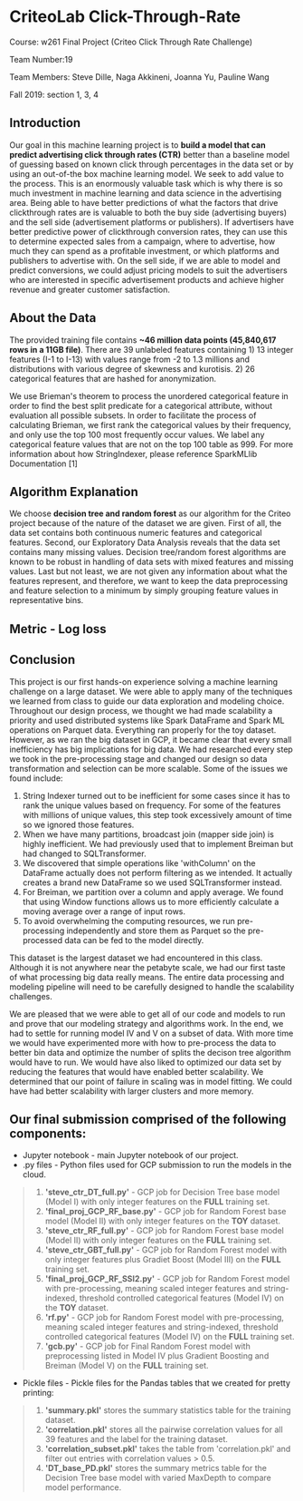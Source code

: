 # CriteoLab Click-Through-Rate

Course: w261 Final Project (Criteo Click Through Rate Challenge)

Team Number:19

Team Members: Steve Dille, Naga Akkineni, Joanna Yu, Pauline Wang

Fall 2019: section 1, 3, 4

## Introduction
Our goal in this machine learning project is to **build a model that can predict advertising click through rates (CTR)** better than a baseline model of guessing based on known click through percentages in the data set or by using an out-of-the box machine learning model. We seek to add value to the process. This is an enormously valuable task which is why there is so much investment in machine learning and data science in the advertising area. Being able to have better predictions of what the factors that drive clickthrough rates are is valuable to both the buy side (advertising buyers) and the sell side (advertisement platforms or publishers). If advertisers have better predictive power of clickthrough conversion rates, they can use this to determine expected sales from a campaign, where to advertise, how much they can spend as a profitable investment, or which platforms and publishers to advertise with.  On the sell side, if we are able to model and predict conversions, we could adjust pricing models to suit the advertisers who are interested in specific advertisement products and achieve higher revenue and greater customer satisfaction.

## About the Data
The provided training file contains **~46 million data points (45,840,617 rows in a 11GB file)**. There are 39 unlabeled features containing 1) 13 integer features (I-1 to I-13) with values range from -2 to 1.3 millions and distributions with various degree of skewness and kurotisis. 2) 26 categorical features that are hashed for anonymization. 

We use Brieman's theorem to process the unordered categorical feature in order to find the best split predicate for a categorical attribute, without evaluation all possible subsets.  In order to facilitate the process of calculating Brieman, we first rank the categorical values by their frequency, and only use the top 100 most frequently occur values. We label any categorical feature values that are not on the top 100 table as 999. For more information about how StringIndexer, please reference SparkMLlib Documentation [1] 

## Algorithm Explanation

We choose **decision tree and random forest** as our algorithm for the Criteo project because of the nature of the dataset we are given.  First of all, the data set contains both continuous numeric features and categorical features.  Second, our Exploratory Data Analysis reveals that the data set contains many missing values. Decision tree/random forest algorithms are known to be robust in handling of data sets with mixed features and missing values.  Last but not least, we are not given any information about what the features represent, and therefore, we want to keep the data preprocessing and feature selection to a minimum by simply grouping feature values in representative bins.

## Metric - Log loss

## Conclusion

This project is our first hands-on experience solving a machine learning challenge on a large dataset. We were able to apply many of the techniques we learned from class to guide our data exploration and modeling choice. Throughout our design process, we thought we had made scalability a priority and used distributed systems like Spark DataFrame and Spark ML operations on Parquet data. Everything ran properly for the toy dataset. However, as we ran the big dataset in GCP, it became clear that every small inefficiency has big implications for big data. We had researched every step we took in the pre-processing stage and changed our design so data transformation and selection can be more scalable. Some of the issues we found include:
1. String Indexer turned out to be inefficient for some cases since it has to rank the unique values based on frequency. For some of the features with millions of unique values, this step took excessively amount of time so we ignored those features. 
2. When we have many partitions, broadcast join (mapper side join) is highly inefficient. We had previously used that to implement Breiman but had changed to SQLTransformer. 
3. We discovered that simple operations like 'withColumn' on the DataFrame actually does not perform filtering as we intended. It actually creates a brand new DataFrame so we used SQLTransformer instead. 
4. For Breiman, we partition over a column and apply average. We found that using Window functions allows us to more efficiently calculate a moving average over a range of input rows. 
5. To avoid overwhelming the computing resources, we run pre-processing independently and store them as Parquet so the pre-processed data can be fed to the model directly. 

This dataset is the largest dataset we had encountered in this class. Although it is not anywhere near the petabyte scale, we had our first taste of what processing big data really means. The entire data processing and modeling pipeline will need to be carefully designed to handle the scalability challenges. 

We are pleased that we were able to get all of our code and models to run and prove that our modeling strategy and algorithms work. In the end, we had to settle for running model IV and V on a subset of data. With more time we would have experimented more with how to pre-process the data to better bin data and optimize the number of splits the decison tree algorithm would have to run. We would have also liked to optimized our data set by reducing the features that would have enabled better scalability. We determined that our point of failure in scaling was in model fitting.  We could have had better scalability with larger clusters and more memory. 

## Our final submission comprised of the following components:
* Jupyter notebook - main Jupyter notebook of our project.
* .py files - Python files used for GCP submission to run the models in the cloud.
> 1. **'steve_ctr_DT_full.py'** - GCP job for Decision Tree base model (Model I) with only integer features on the **FULL** training set.
> 2. **'final_proj_GCP_RF_base.py'** - GCP job for Random Forest base model (Model II) with only integer features on the **TOY** dataset.
> 3. **'steve_ctr_RF_full.py'** - GCP job for Random Forest base model (Model II) with only integer features on the **FULL** training set.
> 4. **'steve_ctr_GBT_full.py'** - GCP job for Random Forest model with only integer features plus Gradiet Boost (Model III) on the **FULL** training set.
> 4. **'final_proj_GCP_RF_SSI2.py'** - GCP job for Random Forest model with pre-processing, meaning scaled integer features and string-indexed, threshold controlled categorical features (Model IV) on the **TOY** dataset.
> 5. **'rf.py'** - GCP job for Random Forest model with pre-processing, meaning scaled integer features and string-indexed, threshold controlled categorical features (Model IV) on the **FULL** training set.
> 6. **'gcb.py'** - GCP job for Final Random Forest model with preprocessing listed in Model IV plus Gradient Boosting and Breiman (Model V) on the **FULL** training set.

* Pickle files - Pickle files for the Pandas tables that we created for pretty printing:
> 1. **'summary.pkl'** stores the summary statistics table for the training dataset.
> 2. **'correlation.pkl'** stores all the pairwise correlation values for all 39 features and the label for the training dataset.
> 3. **'correlation_subset.pkl'** takes the table from 'correlation.pkl' and filter out entries with correlation values > 0.5.
> 4. **'DT_base_PD.pkl'** stores the summary metrics table for the Decision Tree base model with varied MaxDepth to compare model performance.